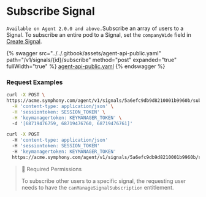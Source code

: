 # Subscribe Signal

`Available on Agent 2.0.0 and above.`Subscribe an array of users to a Signal. To subscribe an entire pod to a Signal, set the `companyWide` field in [Create Signal](ref:create-signal).

{% swagger src="../../.gitbook/assets/agent-api-public.yaml" path="/v1/signals/{id}/subscribe" method="post" expanded="true" fullWidth="true" %}
[agent-api-public.yaml](../../.gitbook/assets/agent-api-public.yaml)
{% endswagger %}

### Request Examples

```bash
curl -X POST \
https://acme.symphony.com/agent/v1/signals/5a6efc9db9d8210001b9960b/subscribe \
  -H 'content-type: application/json' \
  -H 'sessiontoken: SESSION_TOKEN' \
  -H 'keymanagertoken: KEYMANAGER_TOKEN' \   
  -d '[68719476759, 68719476760, 68719476761]'
```

```bash
curl -X POST
  -H 'content-type: application/json'
  -H 'sessiontoken: SESSION_TOKEN'
  -H 'keymanagertoken: KEYMANAGER_TOKEN'  
  https://acme.symphony.com/agent/v1/signals/5a6efc9db9d8210001b9960b/subscribe
```

> 🚧 Required Permissions
>
> To subscribe other users to a specific signal, the requesting user needs to have the `canManageSignalSubscription` entitlement.
